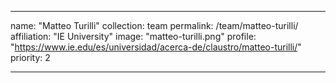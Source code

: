---

name: "Matteo Turilli"
collection: team
permalink: /team/matteo-turilli/
affiliation: "IE University"
image: "matteo-turilli.png"
profile: "https://www.ie.edu/es/universidad/acerca-de/claustro/matteo-turilli/"
priority: 2

---
